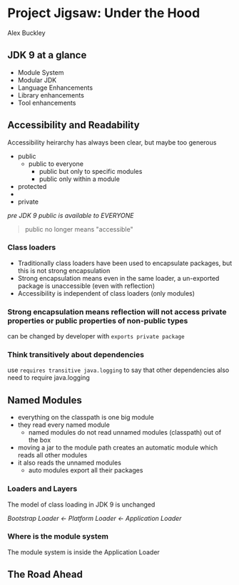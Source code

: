 # Project Jigsaw: Under the Hood
Alex Buckley

## JDK 9 at a glance
 * Module System
 * Modular JDK
 * Language Enhancements
 * Library enhancements
 * Tool enhancements

## Accessibility and Readability
Accessibility heirarchy has always been clear, but maybe too generous
 * public
   * public to everyone
	 * public but only to specific modules
	 * public only within a module
 * protected
 * <package>
 * private

_pre JDK 9 public is available to EVERYONE_

> public no longer means "accessible"

### Class loaders
 * Traditionally class loaders have been used to encapsulate packages, but this is not strong encapsulation
 * Strong encapsulation means even in the same loader, a un-exported package is unaccessible (even with reflection)
 * Accessibility is independent of class loaders (only modules)

### Strong encapsulation means reflection will not access private properties or public properties of non-public types
can be changed by developer with `exports private package`

### Think transitively about dependencies
use `requires transitive java.logging` to say that other dependencies also need to require java.logging

## Named Modules
 * everything on the classpath is one big module
  * they read every named module
	* named modules do not read unnamed modules (classpath) out of the box
 * moving a jar to the module path creates an automatic module which reads all other modules
  * it also reads the unnamed modules	
	* auto modules export all their packages
 
### Loaders and Layers
The model of class loading in JDK 9 is unchanged

*Bootstrap Loader <- Platform Loader <- Application Loader*

### Where is the module system
The module system is inside the Application Loader

## The Road Ahead


